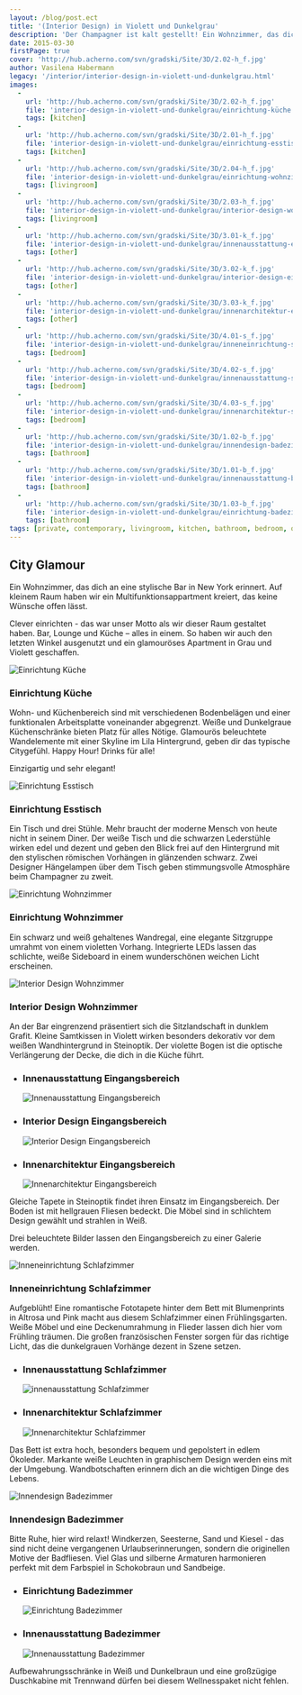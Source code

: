 ```yaml
---
layout: /blog/post.ect
title: '(Interior Design) in Violett und Dunkelgrau'
description: 'Der Champagner ist kalt gestellt! Ein Wohnzimmer, das dich an eine stylische Bar in New York erinnert. Auf kleinem Raum haben wir ein Multifunktionsappartment kreiert, das keine Wünsche offen lässt.'
date: 2015-03-30
firstPage: true
cover: 'http://hub.acherno.com/svn/gradski/Site/3D/2.02-h_f.jpg'
author: Vasilena Habermann
legacy: '/interior/interior-design-in-violett-und-dunkelgrau.html'
images:
  -
    url: 'http://hub.acherno.com/svn/gradski/Site/3D/2.02-h_f.jpg'
    file: 'interior-design-in-violett-und-dunkelgrau/einrichtung-küche.jpg'
    tags: [kitchen]
  -
    url: 'http://hub.acherno.com/svn/gradski/Site/3D/2.01-h_f.jpg'
    file: 'interior-design-in-violett-und-dunkelgrau/einrichtung-esstisch.jpg'
    tags: [kitchen]
  -
    url: 'http://hub.acherno.com/svn/gradski/Site/3D/2.04-h_f.jpg'
    file: 'interior-design-in-violett-und-dunkelgrau/einrichtung-wohnzimmer.jpg'
    tags: [livingroom]
  -
    url: 'http://hub.acherno.com/svn/gradski/Site/3D/2.03-h_f.jpg'
    file: 'interior-design-in-violett-und-dunkelgrau/interior-design-wohnzimmer.jpg'
    tags: [livingroom]
  -
    url: 'http://hub.acherno.com/svn/gradski/Site/3D/3.01-k_f.jpg'
    file: 'interior-design-in-violett-und-dunkelgrau/innenausstattung-eingangsbereich.jpg'
    tags: [other]
  -
    url: 'http://hub.acherno.com/svn/gradski/Site/3D/3.02-k_f.jpg'
    file: 'interior-design-in-violett-und-dunkelgrau/interior-design-eingangsbereich.jpg'
    tags: [other]
  -
    url: 'http://hub.acherno.com/svn/gradski/Site/3D/3.03-k_f.jpg'
    file: 'interior-design-in-violett-und-dunkelgrau/innenarchitektur-eingangsbereich.jpg'
    tags: [other]
  -
    url: 'http://hub.acherno.com/svn/gradski/Site/3D/4.01-s_f.jpg'
    file: 'interior-design-in-violett-und-dunkelgrau/inneneinrichtung-schlafzimmer.jpg'
    tags: [bedroom]
  -
    url: 'http://hub.acherno.com/svn/gradski/Site/3D/4.02-s_f.jpg'
    file: 'interior-design-in-violett-und-dunkelgrau/innenausstattung-schlafzimmer.jpg'
    tags: [bedroom]
  -
    url: 'http://hub.acherno.com/svn/gradski/Site/3D/4.03-s_f.jpg'
    file: 'interior-design-in-violett-und-dunkelgrau/innenarchitektur-schlafzimmer.jpg'
    tags: [bedroom]
  -
    url: 'http://hub.acherno.com/svn/gradski/Site/3D/1.02-b_f.jpg'
    file: 'interior-design-in-violett-und-dunkelgrau/innendesign-badezimmer.jpg'
    tags: [bathroom]
  -
    url: 'http://hub.acherno.com/svn/gradski/Site/3D/1.01-b_f.jpg'
    file: 'interior-design-in-violett-und-dunkelgrau/innenausstattung-badezimmer.jpg'
    tags: [bathroom]
  -
    url: 'http://hub.acherno.com/svn/gradski/Site/3D/1.03-b_f.jpg'
    file: 'interior-design-in-violett-und-dunkelgrau/einrichtung-badezimmer.jpg'
    tags: [bathroom]
tags: [private, contemporary, livingroom, kitchen, bathroom, bedroom, other]
---
```

## **City Glamour** 
Ein Wohnzimmer, das dich an eine stylische Bar in New York erinnert. Auf kleinem Raum haben wir ein Multifunktionsappartment kreiert, das keine Wünsche offen lässt.

Clever einrichten - das war unser Motto als wir dieser Raum gestaltet haben. Bar, Lounge und Küche – alles in einem. So haben wir auch den letzten Winkel ausgenutzt und ein glamouröses Apartment in Grau und Violett geschaffen.

![Einrichtung Küche](interior-design-in-violett-und-dunkelgrau/einrichtung-küche.jpg)
### Einrichtung **Küche**

Wohn- und Küchenbereich sind mit verschiedenen Bodenbelägen und einer funktionalen Arbeitsplatte voneinander abgegrenzt. Weiße und Dunkelgraue Küchenschränke bieten Platz für alles Nötige. Glamourös beleuchtete Wandelemente mit einer Skyline im Lila Hintergrund, geben dir das typische Citygefühl.  Happy Hour! Drinks für alle!

Einzigartig und sehr elegant! 

![Einrichtung Esstisch](interior-design-in-violett-und-dunkelgrau/einrichtung-esstisch.jpg)
### Einrichtung **Esstisch**

Ein Tisch und drei Stühle. Mehr braucht der moderne Mensch von heute nicht in seinem Diner. Der weiße Tisch und die schwarzen Lederstühle wirken edel und dezent und geben den Blick frei auf  den Hintergrund mit den stylischen römischen Vorhängen in glänzenden schwarz. Zwei Designer Hängelampen über dem Tisch geben stimmungsvolle Atmosphäre beim Champagner zu zweit.

![Einrichtung Wohnzimmer](interior-design-in-violett-und-dunkelgrau/einrichtung-wohnzimmer.jpg)
### Einrichtung **Wohnzimmer**

Ein schwarz und weiß gehaltenes Wandregal, eine elegante Sitzgruppe umrahmt von einem violetten Vorhang. Integrierte LEDs  lassen das schlichte, weiße Sideboard in einem wunderschönen weichen Licht erscheinen.

![Interior Design Wohnzimmer](interior-design-in-violett-und-dunkelgrau/interior-design-wohnzimmer.jpg)
### Interior Design **Wohnzimmer**
   
An der Bar eingrenzend präsentiert sich die Sitzlandschaft in dunklem Grafit. Kleine Samtkissen in Violett wirken besonders dekorativ vor dem weißen Wandhintergrund in Steinoptik. Der violette Bogen ist die optische Verlängerung der Decke, die dich in die Küche führt.

-   ### Innenausstattung **Eingangsbereich**
    ![Innenausstattung Eingangsbereich](interior-design-in-violett-und-dunkelgrau/innenausstattung-eingangsbereich.jpg)
-   ### Interior Design **Eingangsbereich**
    ![Interior Design Eingangsbereich](interior-design-in-violett-und-dunkelgrau/interior-design-eingangsbereich.jpg)
-   ### Innenarchitektur **Eingangsbereich**
    ![Innenarchitektur Eingangsbereich](interior-design-in-violett-und-dunkelgrau/innenarchitektur-eingangsbereich.jpg)

Gleiche Tapete in Steinoptik findet ihren Einsatz im Eingangsbereich. Der Boden ist mit hellgrauen Fliesen bedeckt. Die Möbel sind in schlichtem Design gewählt und strahlen in Weiß.

Drei beleuchtete Bilder lassen den Eingangsbereich zu einer Galerie werden. 

![Inneneinrichtung Schlafzimmer](interior-design-in-violett-und-dunkelgrau/inneneinrichtung-schlafzimmer.jpg)
### Inneneinrichtung **Schlafzimmer**

Aufgeblüht! Eine romantische Fototapete hinter dem Bett mit Blumenprints in Altrosa und Pink macht aus diesem Schlafzimmer einen Frühlingsgarten.
Weiße Möbel und eine Deckenumrahmung in Flieder lassen dich hier vom Frühling träumen. Die großen französischen Fenster sorgen für das richtige Licht, das die dunkelgrauen Vorhänge dezent in Szene setzen.

-   ### Innenausstattung **Schlafzimmer**
    ![innenausstattung Schlafzimmer](interior-design-in-violett-und-dunkelgrau/innenausstattung-schlafzimmer.jpg)
-   ### Innenarchitektur **Schlafzimmer**
    ![Innenarchitektur Schlafzimmer](interior-design-in-violett-und-dunkelgrau/innenarchitektur-schlafzimmer.jpg)

Das Bett ist extra hoch, besonders bequem und gepolstert in edlem Ökoleder. Markante weiße Leuchten in graphischem Design werden eins mit der Umgebung.
Wandbotschaften erinnern dich an die wichtigen Dinge des Lebens.

![Innendesign Badezimmer](interior-design-in-violett-und-dunkelgrau/innendesign-badezimmer.jpg)
### Innendesign **Badezimmer**

Bitte Ruhe, hier wird relaxt! Windkerzen, Seesterne, Sand und Kiesel - das sind nicht deine vergangenen Urlaubserinnerungen, sondern die originellen Motive der Badfliesen.  Viel Glas und silberne Armaturen harmonieren perfekt mit dem Farbspiel in Schokobraun und Sandbeige.

-   ### Einrichtung **Badezimmer**
    ![Einrichtung Badezimmer](interior-design-in-violett-und-dunkelgrau/einrichtung-badezimmer.jpg)
-   ### Innenausstattung **Badezimmer**
    ![Innenausstattung Badezimmer](interior-design-in-violett-und-dunkelgrau/innenausstattung-badezimmer.jpg)

Aufbewahrungsschränke in Weiß und Dunkelbraun und eine großzügige Duschkabine mit Trennwand dürfen bei diesem Wellnesspaket nicht fehlen.
